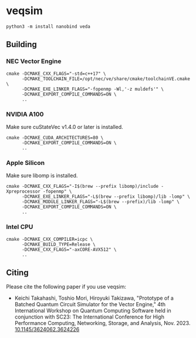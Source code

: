# veqsim

```
python3 -m install nanobind veda
```

## Building

### NEC Vector Engine

```
cmake -DCMAKE_CXX_FLAGS="-std=c++17" \
      -DCMAKE_TOOLCHAIN_FILE=/opt/nec/ve/share/cmake/toolchainVE.cmake \
      -DCMAKE_EXE_LINKER_FLAGS="-fopenmp -Wl,'-z muldefs'" \
      -DCMAKE_EXPORT_COMPILE_COMMANDS=ON \
      ..
```

### NVIDIA A100

Make sure cuStateVec v1.4.0 or later is installed.

```
cmake -DCMAKE_CUDA_ARCHITECTURES=80 \
      -DCMAKE_EXPORT_COMPILE_COMMANDS=ON \
      ..
```

### Apple Silicon

Make sure libomp is installed.

```
cmake -DCMAKE_CXX_FLAGS="-I$(brew --prefix libomp)/include -Xpreprocessor -fopenmp" \
      -DCMAKE_EXE_LINKER_FLAGS="-L$(brew --prefix libomp)/lib -lomp" \
      -DCMAKE_MODULE_LINKER_FLAGS="-L$(brew --prefix)/lib -lomp" \
      -DCMAKE_EXPORT_COMPILE_COMMANDS=ON \
      ..
```

### Intel CPU

```
cmake -DCMAKE_CXX_COMPILER=icpc \
      -DCMAKE_BUILD_TYPE=Release \
      -DCMAKE_CXX_FLAGS="-axCORE-AVX512" \
      ..
```

## Citing

Please cite the following paper if you use veqsim:

- Keichi Takahashi, Toshio Mori, Hiroyuki Takizawa, "Prototype of a Batched Quantum Circuit
  Simulator for the Vector Engine," 4th International Workshop on Quantum Computing Software held in
  conjunction with SC23: The International Conference for High Performance Computing, Networking,
  Storage, and Analysis, Nov. 2023. [10.1145/3624062.3624226](https://doi.org/10.1145/3624062.3624226)
